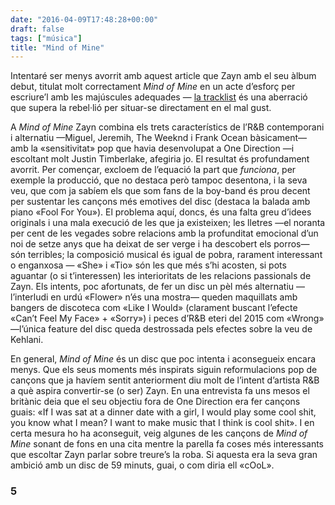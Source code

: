 ```yaml
---
date: "2016-04-09T17:48:28+00:00"
draft: false
tags: ["música"]
title: "Mind of Mine"
---
```

Intentaré ser menys avorrit amb aquest article que Zayn amb el seu àlbum debut, titulat molt correctament *Mind of Mine* en un acte d’esforç per escriure’l amb les majúscules adequades — [la tracklist](https://i.embed.ly/1/image?url=https%3A%2F%2Fscontent.cdninstagram.com%2Ft51.2885-15%2Fs640x640%2Fsh0.08%2Fe35%2F12144100_572571126242330_81981737_n.jpg%3Fig_cache_key%3DMTIwMDgwNzUxMDUxOTc1MjM2OQ%253D%253D.2&key=ee8455290d984b30859308ec0b4d701f) és una aberració que supera la rebel·lió per situar-se directament en el mal gust. 

<!-- more -->

A *Mind of Mine* Zayn combina els trets característics de l’R&B contemporani i alternatiu —Miguel, Jeremih, The Weeknd i Frank Ocean bàsicament— amb la «sensitivitat» pop que havia desenvolupat a One Direction —i escoltant molt Justin Timberlake, afegiria jo. El resultat és profundament avorrit. Per començar, excloem de l’equació la part que *funciona*, per exemple la producció, que no destaca però tampoc desentona, i la seva veu, que com ja sabíem els que som fans de la boy-band és prou decent per sustentar les cançons més emotives del disc (destaca la balada amb piano «Fool For You»). El problema aquí, doncs, és una falta greu d’idees originals i una mala execució de les que ja existeixen; les lletres —el noranta per cent de les vegades sobre relacions amb la profunditat emocional d’un noi de setze anys que ha deixat de ser verge i ha descobert els porros— són terribles; la composició musical és igual de pobra, rarament interessant o enganxosa — «She» i «Tio» són les que més s’hi acosten, si pots aguantar (o si t’interessen) les interioritats de les relacions passionals de Zayn. Els intents, poc afortunats, de fer un disc un pèl més alternatiu —l’interludi en urdú «Flower» n’és una mostra— queden maquillats amb bangers de discoteca com «Like I Would» (clarament buscant l’efecte «Can’t Feel My Face» + «Sorry») i peces d’R&B eteri del 2015 com «Wrong» —l’única feature del disc queda destrossada pels efectes sobre la veu de Kehlani. 

En general, *Mind of Mine* és un disc que poc intenta i aconsegueix encara menys. Que els seus moments més inspirats siguin reformulacions pop de cançons que ja havíem sentit anteriorment diu molt de l’intent d’artista R&B a què aspira convertir-se (o ser) Zayn. En una entrevista fa uns mesos el britànic deia que el seu objectiu fora de One Direction era fer cançons guais: «If I was sat at a dinner date with a girl, I would play some cool shit, you know what I mean? I want to make music that I think is cool shit». I en certa mesura ho ha aconseguit, veig algunes de les cançons de *Mind of Mine* sonant de fons en una cita mentre la parella fa coses més interessants que escoltar Zayn parlar sobre treure’s la roba. Si aquesta era la seva gran ambició amb un disc de 59 minuts, guai, o com diria ell «cOoL».

### 5